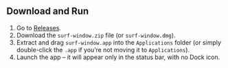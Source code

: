 ## Download and Run

1. Go to [Releases](https://github.com/MikhailovAl/surf-window/releases).
2. Download the `surf-window.zip` file (or `surf-window.dmg`).
3. Extract and drag `surf-window.app` into the `Applications` folder (or simply double-click the `.app` if you’re not moving it to `Applications`).
4. Launch the app – it will appear only in the status bar, with no Dock icon.
